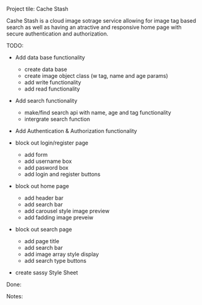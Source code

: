 Project tile: Cache Stash

Cashe Stash is a cloud image sotrage service allowing for image tag based search as well as having an atractive and responsive home page with secure authentication and authorization.

TODO:
* Add data base functionality
    - create data base
    - create image object class (w tag, name and age params)
    - add write functionality
    - add read functionality

* Add search functionality
    - make/find search api with name, age and tag functionality
    - intergrate search function 

* Add Authentication & Authorization functionality

* block out login/register page
    - add form
    - add username box
    - add pasword box
    - add login and register buttons

* block out home page
    - add header bar
    - add search bar
    - add carousel style image preview
    - add fadding image preveiw

* block out search page
    - add page title
    - add search bar
    - add image array style display
    - add search type buttons

* create sassy Style Sheet

Done:

Notes:
